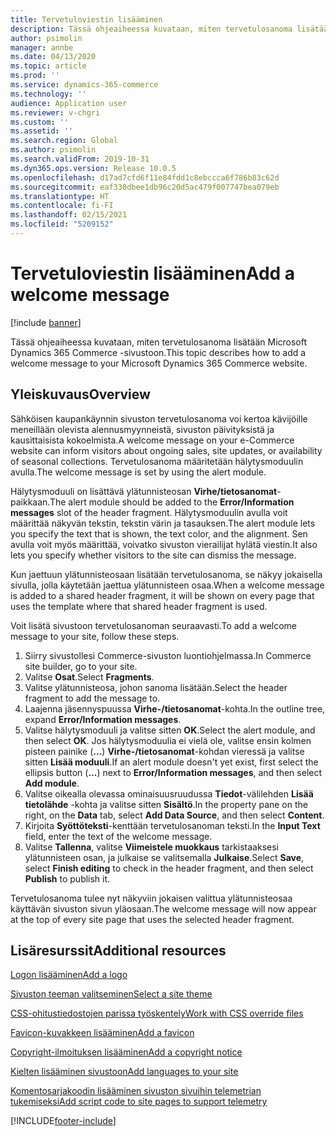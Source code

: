 ```yaml
---
title: Tervetuloviestin lisääminen
description: Tässä ohjeaiheessa kuvataan, miten tervetulosanoma lisätään Microsoft Dynamics 365 Commerce -sivustoon.
author: psimolin
manager: annbe
ms.date: 04/13/2020
ms.topic: article
ms.prod: ''
ms.service: dynamics-365-commerce
ms.technology: ''
audience: Application user
ms.reviewer: v-chgri
ms.custom: ''
ms.assetid: ''
ms.search.region: Global
ms.author: psimolin
ms.search.validFrom: 2019-10-31
ms.dyn365.ops.version: Release 10.0.5
ms.openlocfilehash: d17ad7cfd6f11e84fdd1c8ebccca6f786b83c62d
ms.sourcegitcommit: eaf330dbee1db96c20d5ac479f007747bea079eb
ms.translationtype: HT
ms.contentlocale: fi-FI
ms.lasthandoff: 02/15/2021
ms.locfileid: "5209152"
---
```

# <a name="add-a-welcome-message"></a><span data-ttu-id="40f4e-103">Tervetuloviestin lisääminen</span><span class="sxs-lookup"><span data-stu-id="40f4e-103">Add a welcome message</span></span>


[!include [banner](includes/banner.md)]

<span data-ttu-id="40f4e-104">Tässä ohjeaiheessa kuvataan, miten tervetulosanoma lisätään Microsoft Dynamics 365 Commerce -sivustoon.</span><span class="sxs-lookup"><span data-stu-id="40f4e-104">This topic describes how to add a welcome message to your Microsoft Dynamics 365 Commerce website.</span></span>

## <a name="overview"></a><span data-ttu-id="40f4e-105">Yleiskuvaus</span><span class="sxs-lookup"><span data-stu-id="40f4e-105">Overview</span></span>

<span data-ttu-id="40f4e-106">Sähköisen kaupankäynnin sivuston tervetulosanoma voi kertoa kävijöille meneillään olevista alennusmyynneistä, sivuston päivityksistä ja kausittaisista kokoelmista.</span><span class="sxs-lookup"><span data-stu-id="40f4e-106">A welcome message on your e-Commerce website can inform visitors about ongoing sales, site updates, or availability of seasonal collections.</span></span> <span data-ttu-id="40f4e-107">Tervetulosanoma määritetään hälytysmoduulin avulla.</span><span class="sxs-lookup"><span data-stu-id="40f4e-107">The welcome message is set by using the alert module.</span></span>

<span data-ttu-id="40f4e-108">Hälytysmoduuli on lisättävä ylätunnisteosan **Virhe/tietosanomat**-paikkaan.</span><span class="sxs-lookup"><span data-stu-id="40f4e-108">The alert module should be added to the **Error/Information messages** slot of the header fragment.</span></span> <span data-ttu-id="40f4e-109">Hälytysmoduulin avulla voit määrittää näkyvän tekstin, tekstin värin ja tasauksen.</span><span class="sxs-lookup"><span data-stu-id="40f4e-109">The alert module lets you specify the text that is shown, the text color, and the alignment.</span></span> <span data-ttu-id="40f4e-110">Sen avulla voit myös määrittää, voivatko sivuston vierailijat hylätä viestin.</span><span class="sxs-lookup"><span data-stu-id="40f4e-110">It also lets you specify whether visitors to the site can dismiss the message.</span></span>

<span data-ttu-id="40f4e-111">Kun jaettuun ylätunnisteosaan lisätään tervetulosanoma, se näkyy jokaisella sivulla, jolla käytetään jaettua ylätunnisteen osaa.</span><span class="sxs-lookup"><span data-stu-id="40f4e-111">When a welcome message is added to a shared header fragment, it will be shown on every page that uses the template where that shared header fragment is used.</span></span>

<span data-ttu-id="40f4e-112">Voit lisätä sivustoon tervetulosanoman seuraavasti.</span><span class="sxs-lookup"><span data-stu-id="40f4e-112">To add a welcome message to your site, follow these steps.</span></span>

1. <span data-ttu-id="40f4e-113">Siirry sivustollesi Commerce-sivuston luontiohjelmassa.</span><span class="sxs-lookup"><span data-stu-id="40f4e-113">In Commerce site builder, go to your site.</span></span>
1. <span data-ttu-id="40f4e-114">Valitse **Osat**.</span><span class="sxs-lookup"><span data-stu-id="40f4e-114">Select **Fragments**.</span></span>
1. <span data-ttu-id="40f4e-115">Valitse ylätunnisteosa, johon sanoma lisätään.</span><span class="sxs-lookup"><span data-stu-id="40f4e-115">Select the header fragment to add the message to.</span></span>
1. <span data-ttu-id="40f4e-116">Laajenna jäsennyspuussa **Virhe-/tietosanomat**-kohta.</span><span class="sxs-lookup"><span data-stu-id="40f4e-116">In the outline tree, expand **Error/Information messages**.</span></span>
1. <span data-ttu-id="40f4e-117">Valitse hälytysmoduuli ja valitse sitten **OK**.</span><span class="sxs-lookup"><span data-stu-id="40f4e-117">Select the alert module, and then select **OK**.</span></span> <span data-ttu-id="40f4e-118">Jos hälytysmoduulia ei vielä ole, valitse ensin kolmen pisteen painike (**...**) **Virhe-/tietosanomat**-kohdan vieressä ja valitse sitten **Lisää moduuli**.</span><span class="sxs-lookup"><span data-stu-id="40f4e-118">If an alert module doesn't yet exist, first select the ellipsis button (**...**) next to **Error/Information messages**, and then select **Add module**.</span></span>
1. <span data-ttu-id="40f4e-119">Valitse oikealla olevassa ominaisuusruudussa **Tiedot**-välilehden **Lisää tietolähde** -kohta ja valitse sitten **Sisältö**.</span><span class="sxs-lookup"><span data-stu-id="40f4e-119">In the property pane on the right, on the **Data** tab, select **Add Data Source**, and then select **Content**.</span></span>
1. <span data-ttu-id="40f4e-120">Kirjoita **Syöttöteksti**-kenttään tervetulosanoman teksti.</span><span class="sxs-lookup"><span data-stu-id="40f4e-120">In the **Input Text** field, enter the text of the welcome message.</span></span>
1. <span data-ttu-id="40f4e-121">Valitse **Tallenna**, valitse **Viimeistele muokkaus** tarkistaaksesi ylätunnisteen osan, ja julkaise se valitsemalla **Julkaise**.</span><span class="sxs-lookup"><span data-stu-id="40f4e-121">Select **Save**, select **Finish editing** to check in the header fragment, and then select **Publish** to publish it.</span></span> 

<span data-ttu-id="40f4e-122">Tervetulosanoma tulee nyt näkyviin jokaisen valittua ylätunnisteosaa käyttävän sivuston sivun yläosaan.</span><span class="sxs-lookup"><span data-stu-id="40f4e-122">The welcome message will now appear at the top of every site page that uses the selected header fragment.</span></span>

## <a name="additional-resources"></a><span data-ttu-id="40f4e-123">Lisäresurssit</span><span class="sxs-lookup"><span data-stu-id="40f4e-123">Additional resources</span></span>

[<span data-ttu-id="40f4e-124">Logon lisääminen</span><span class="sxs-lookup"><span data-stu-id="40f4e-124">Add a logo</span></span>](add-logo.md)

[<span data-ttu-id="40f4e-125">Sivuston teeman valitseminen</span><span class="sxs-lookup"><span data-stu-id="40f4e-125">Select a site theme</span></span>](select-site-theme.md)

[<span data-ttu-id="40f4e-126">CSS-ohitustiedostojen parissa työskentely</span><span class="sxs-lookup"><span data-stu-id="40f4e-126">Work with CSS override files</span></span>](css-override-files.md)

[<span data-ttu-id="40f4e-127">Favicon-kuvakkeen lisääminen</span><span class="sxs-lookup"><span data-stu-id="40f4e-127">Add a favicon</span></span>](add-favicon.md)

[<span data-ttu-id="40f4e-128">Copyright-ilmoituksen lisääminen</span><span class="sxs-lookup"><span data-stu-id="40f4e-128">Add a copyright notice</span></span>](add-copyright-notice.md)

[<span data-ttu-id="40f4e-129">Kielten lisääminen sivustoon</span><span class="sxs-lookup"><span data-stu-id="40f4e-129">Add languages to your site</span></span>](add-languages-to-site.md)

[<span data-ttu-id="40f4e-130">Komentosarjakoodin lisääminen sivuston sivuihin telemetrian tukemiseksi</span><span class="sxs-lookup"><span data-stu-id="40f4e-130">Add script code to site pages to support telemetry</span></span>](add-telemetry.md)



[!INCLUDE[footer-include](../includes/footer-banner.md)]